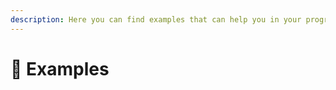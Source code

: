 ```yaml
---
description: Here you can find examples that can help you in your progress.
---
```


# 📕 Examples

##
